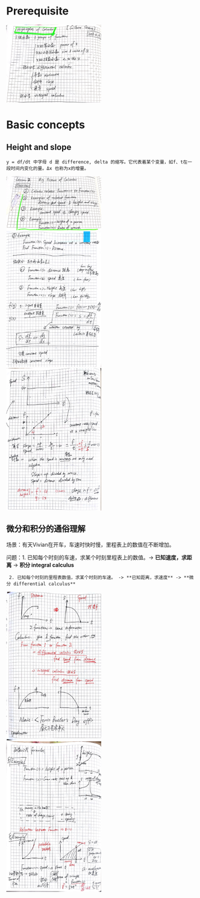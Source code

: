 # Prerequisite

<img src="https://github.com/Chezvivian/Calculus-highlights/blob/main/Notes/微积分_1.jpg" width="50%">

# Basic concepts

## Height and slope

```
y = df/dt 中字母 d 是 difference, delta 的缩写。它代表着某个变量，如f、t在一段时间内变化的量。Δx 也称为x的增量。
```

<img src="https://github.com/Chezvivian/Calculus-highlights/blob/main/Notes/微积分_2.jpg" width="50%">
<img src="https://github.com/Chezvivian/Calculus-highlights/blob/main/Notes/微积分_3.jpg" width="50%">
<img src="https://github.com/Chezvivian/Calculus-highlights/blob/main/Notes/微积分_4.jpg" width="50%">

## 微分和积分的通俗理解

场景：有天Vivian在开车，车速时快时慢，里程表上的数值在不断增加。

问题：1. 已知每个时刻的车速，求某个时刻里程表上的数值。-> **已知速度，求距离** -> **积分 integral calculus**

     2. 已知每个时刻的里程表数值，求某个时刻的车速。 -> **已知距离，求速度** -> **微分 differential calculus** 

<img src="https://github.com/Chezvivian/Calculus-highlights/blob/main/Notes/微积分_5.jpg" width="50%">
<img src="https://github.com/Chezvivian/Calculus-highlights/blob/main/Notes/微积分_6.jpg" width="50%">


